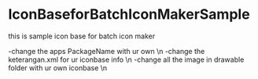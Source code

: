 IconBaseforBatchIconMakerSample
===============================

this is sample icon base for batch icon maker

-change the apps PackageName with ur own \n
-change the keterangan.xml for ur iconbase info \n
-change all the image in drawable folder with ur own iconbase \n
